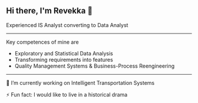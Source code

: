 ## Hi there, I'm Revekka 👋
Experienced IS Analyst converting to Data Analyst
____________
Key competences of mine are
- Exploratory and Statistical Data Analysis
- Transforming requirements into features
- Quality Management Systems & Business-Process Reengineering
____________
🔭 I’m currently working on Intelligent Transportation Systems

⚡ Fun fact: I would like to live in a historical drama


<!--
**RevGo59/RevGo59** is a ✨ _special_ ✨ repository because its `README.md` (this file) appears on your GitHub profile.

Here are some ideas to get you started:

- 🔭 I’m currently working on ...
- 🌱 I’m currently learning ...
- 👯 I’m looking to collaborate on ...
- 🤔 I’m looking for help with ...
- 💬 Ask me about ...
- 📫 How to reach me: ...
- 😄 Pronouns: ...
- ⚡ Fun fact: ...
-->
